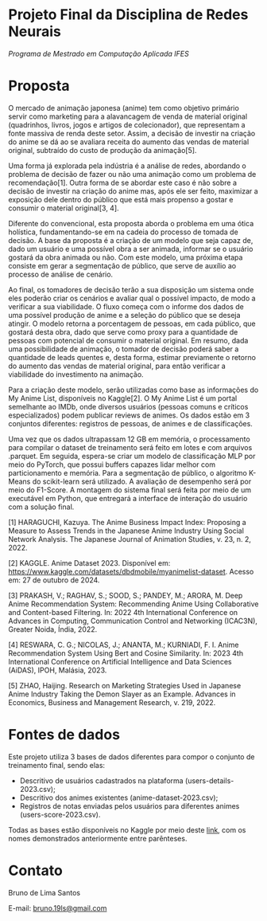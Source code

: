 # Projeto Final da Disciplina de Redes Neurais
*Programa de Mestrado em Computação Aplicada IFES*

# Proposta

O mercado de animação japonesa (anime) tem como objetivo primário servir como marketing para a alavancagem de venda de material original (quadrinhos, livros, jogos e artigos de colecionador), que representam a fonte massiva de renda deste setor. Assim, a decisão de investir na criação do anime se dá ao se avaliara receita do aumento das vendas de material original, subtraído do custo de produção da animação[5].

Uma forma já explorada pela indústria é a análise de redes, abordando o problema de decisão de fazer ou não uma animação como um problema de recomendação[1]. Outra forma de se abordar este caso é não sobre a decisão de investir na criação do anime mas, após ele ser feito, maximizar a exposição dele dentro do público que está mais propenso a gostar e consumir o material original[3, 4].

Diferente do convencional, esta proposta aborda o problema em uma ótica holística, fundamentando-se em na cadeia do processo de tomada de decisão. A base da proposta é a criação de um modelo que seja capaz de, dado um usuário e uma possível obra a ser animada, informar se o usuário gostará da obra animada ou não. Com este modelo, uma próxima etapa consiste em gerar a segmentação de público, que serve de auxílio ao processo de análise de cenário.

Ao final, os tomadores de decisão terão a sua disposição um sistema onde eles poderão criar os cenários e avaliar qual o possível impacto, de modo a verificar a sua viabilidade. O fluxo começa com o informe dos dados de uma possível produção de anime e a seleção do público que se deseja atingir. O modelo retorna a porcentagem de pessoas, em cada público, que gostará desta obra, dado que serve como proxy para a quantidade de pessoas com potencial de consumir o material original. Em resumo, dada uma possibilidade de animação, o tomador de decisão poderá saber a quantidade de leads quentes e, desta forma, estimar previamente o retorno do aumento das vendas de material original, para então verificar a viabilidade do investimento na animação.

Para a criação deste modelo, serão utilizadas como base as informações do My Anime List, disponíveis no Kaggle[2]. O My Anime List é um portal semelhante ao IMDb, onde diversos usuários (pessoas comuns e críticos especializados) podem publicar reviews de animes. Os dados estão em 3 conjuntos diferentes: registros de pessoas, de animes e de classificações.

Uma vez que os dados ultrapassam 12 GB em memória, o processamento para compilar o dataset de treinamento será feito em lotes e com arquivos .parquet. Em seguida, espera-se criar um modelo de classificação MLP por meio do PyTorch, que possui buffers capazes lidar melhor com particionamento e memória. Para a segmentação de público, o algoritmo K-Means do scikit-learn será utilizado. A avaliação de desempenho será por meio do F1-Score. A montagem do sistema final será feita por meio de um executável em Python, que entregará a interface de interação do usuário com a solução final.

[1] HARAGUCHI, Kazuya. The Anime Business Impact Index: Proposing a Measure to Assess Trends in the Japanese Anime Industry Using Social Network Analysis. The Japanese Journal of Animation Studies, v. 23, n. 2, 2022.

[2] KAGGLE. Anime Dataset 2023. Disponível em: https://www.kaggle.com/datasets/dbdmobile/myanimelist-dataset. Acesso em: 27 de outubro de 2024.

[3] PRAKASH, V.; RAGHAV, S.; SOOD, S.; PANDEY, M.; ARORA, M. Deep Anime Recommendation System: Recommending Anime Using Collaborative and Content-based Filtering. In: 2022 4th International Conference on Advances in Computing, Communication Control and Networking (ICAC3N), Greater Noida, Índia, 2022.

[4] RESWARA, C. G.; NICOLAS, J.; ANANTA, M.; KURNIADI, F. I. Anime Recommendation System Using Bert and Cosine Similarity. In: 2023 4th International Conference on Artificial Intelligence and Data Sciences (AiDAS), IPOH, Malásia, 2023.

[5] ZHAO, Haijing. Research on Marketing Strategies Used in Japanese Anime Industry Taking the Demon Slayer as an Example. Advances in Economics, Business and Management Research, v. 219, 2022.

# Fontes de dados

Este projeto utiliza 3 bases de dados diferentes para compor o conjunto de treinamento final, sendo elas:

- Descritivo de usuários cadastrados na plataforma (users-details-2023.csv);
- Descritivo dos animes existentes (anime-dataset-2023.csv);
- Registros de notas enviadas pelos usuários para diferentes animes (users-score-2023.csv).

Todas as bases estão disponíveis no Kaggle por meio deste [link](https://www.kaggle.com/datasets/dbdmobile/myanimelist-dataset), com os nomes demonstrados anteriormente entre parênteses.

# Contato

Bruno de Lima Santos

E-mail: bruno.19ls@gmail.com
